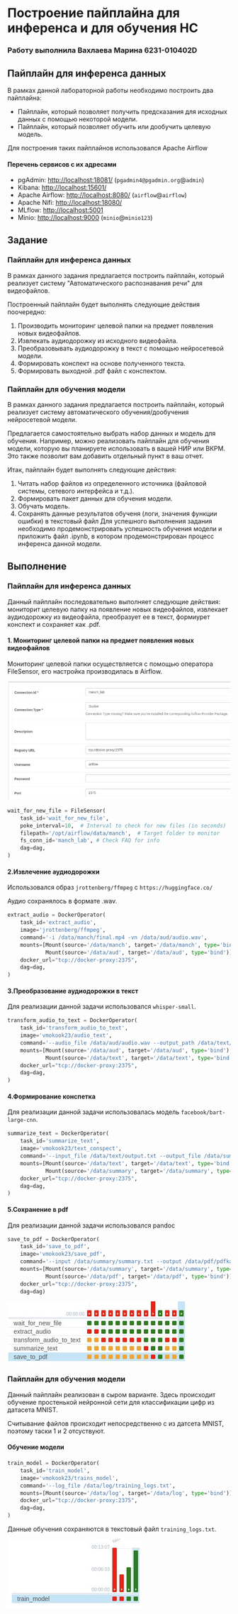 # Построение пайплайна для инференса и для обучения НС
### Работу выполнила Вахлаева Марина 6231-010402D
## Пайплайн для инференса данных

В рамках данной лабораторной работы необходимо построить два пайплайна:

* Пайплайн, который позволяет получить предсказания для исходных данных с помощью некоторой модели.
* Пайплайн, который позволяет обучить или дообучить целевую модель.

Для построения таких пайплайнов использовался Apache Airflow

#### Перечень сервисов с их адресами

* pgAdmin: <http://localhost:18081/>  (`pgadmin4@pgadmin.org`@`admin`)
* Kibana: <http://localhost:15601/>
* Apache Airflow: <http://localhost:8080/> (`airflow`@`airflow`)
* Apache Nifi: <http://localhost:18080/>
* MLflow: <http://localhost:5001>
* Minio: <http://localhost:9000> (`minio`@`minio123`)

## Задание 
### Пайплайн для инференса данных
В рамках данного задания предлагается построить пайплайн, который реализует систему "Автоматического распознавания речи" для видеофайлов.

Построенный пайплайн будет выполнять следующие действия поочередно:

1. Производить мониторинг целевой папки на предмет появления новых видеофайлов.
2. Извлекать аудиодорожку из исходного видеофайла.
3. Преобразовывать аудиодорожку в текст с помощью нейросетевой модели.
4. Формировать конспект на основе полученного текста.
5. Формировать выходной .pdf файл с конспектом.

### Пайплайн для обучения модели
В рамках данного задания предлагается построить пайплайн, который реализует систему автоматического обучения/дообучения нейросетевой модели.

Предлагается самостоятельно выбрать набор данных и модель для обучения. Например, можно реализовать пайплайн для обучения модели, которую вы планируете использовать в вашей НИР или ВКРМ. Это также позволит вам добавить отдельный пункт в ваш отчет.

Итак, пайплайн будет выполнять следующие действия:

1. Читать набор файлов из определенного источника (файловой системы, сетевого интерфейса и т.д.).
2. Формировать пакет данных для обучения модели.
3. Обучать модель.
4. Сохранять данные результатов обученя (логи, значения функции ошибки) в текстовый файл
Для успешного выполнения задания необходимо продемонстрировать успешность обучения модели и приложить файл .ipynb, в котором продемонстрирован процесс инференса данной модели.

## Выполнение
### Пайплайн для инференса данных
Данный пайплайн последовательно выполняет следующие действия: мониторит целевую папку на появление новых видеофайлов, извлекает аудиодорожку из видеофайла, преобразует ее в текст, формиурет конспект и сохраняет как .pdf.

#### 1. Мониторинг целевой папки на предмет появления новых видеофайлов
Мониторинг целевой папки осуществляется с помощью оператора FileSensor, его настройка производилась в Airflow.

![Настройка connection'а FileSensor](./images/1.png)

``` Python
wait_for_new_file = FileSensor(
    task_id='wait_for_new_file',
    poke_interval=10,  # Interval to check for new files (in seconds)
    filepath='/opt/airflow/data/manch',  # Target folder to monitor
    fs_conn_id='manch_lab', # Check FAQ for info
    dag=dag,
)
```

#### 2.Извлечение аудиодорожки
Использовался образ `jrottenberg/ffmpeg` с `https://huggingface.co/`

Аудио сохранялось в формате .wav.

``` Python
extract_audio = DockerOperator(
    task_id='extract_audio',
    image='jrottenberg/ffmpeg',
    command='-i /data/manch/final.mp4 -vn /data/aud/audio.wav',
    mounts=[Mount(source='/data/manch', target='/data/manch', type='bind'), 
            Mount(source='/data/aud', target='/data/aud', type='bind')],
    docker_url="tcp://docker-proxy:2375",
    dag=dag,
)
```

#### 3.Преобразование аудиодорожки в текст

Для реализации данной задачи использовался `whisper-small`. 

``` Python
transform_audio_to_text = DockerOperator(
    task_id='transform_audio_to_text',
    image='vmokook23/audio_text',
    command='--audio_file /data/aud/audio.wav --output_path /data/text/output.txt --width 80',
    mounts=[Mount(source='/data/aud', target='/data/aud', type='bind'), 
            Mount(source='/data/text', target='/data/text', type='bind')],
    docker_url="tcp://docker-proxy:2375",
    dag=dag,
)
```

#### 4.Формирование конспетка
Для реализации данной задачи использовалась модель `facebook/bart-large-cnn`. 

``` Python
summarize_text = DockerOperator(
    task_id='summarize_text',
    image='vmokook23/text_conspect',
    command='--input_file /data/text/output.txt --output_file /data/summary/summary.txt',
    mounts=[Mount(source='/data/text', target='/data/text', type='bind'), 
            Mount(source='/data/summary', target='/data/summary', type='bind')],
    docker_url="tcp://docker-proxy:2375",
    dag=dag,
)
```

#### 5.Сохранение в pdf 
Для реализации данной задачи использовался pandoc

``` Python
save_to_pdf = DockerOperator(
    task_id='save_to_pdf',
    image='vmokook23/save_pdf',
    command='--input /data/summary/summary.txt --output /data/pdf/pdfka.pdf',
    mounts=[Mount(source='/data/summary', target='/data/summary', type='bind'),
            Mount(source='/data/pdf', target='/data/pdf', type='bind')],
    docker_url="tcp://docker-proxy:2375",
    dag=dag)
```

![Выполненеие пайплайна в airflow](./images/2.png) 

### Пайплайн для обучения модели

Данный пайплайн реализован в сыром варианте. Здесь происходит обучение простенькой нейронной сети для классификации цифр из датасета MNIST.

Считывание файлов происходит непосредственно с из датсета MNIST, поэтому таски 1 и 2 отсуствуют.

#### Обучение модели

``` Python
train_model = DockerOperator(
    task_id='train_model',
    image='vmokook23/trains_model',
    command='--log_file /data/log/training_logs.txt',
    mounts=[Mount(source='/data/log', target='/data/log', type='bind')],
    docker_url="tcp://docker-proxy:2375",
    dag=dag,
)
``` 
Данные обучения сохраняются в текстовый файл `training_logs.txt`.

![Выполненеие пайплайна в airflow](./images/3.png) 

